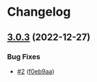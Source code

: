 # Changelog

## [3.0.3](https://github.com/indutny/sneequals/compare/v3.0.2...v3.0.3) (2022-12-27)


### Bug Fixes

* [#2](https://github.com/indutny/sneequals/issues/2) ([f0eb9aa](https://github.com/indutny/sneequals/commit/f0eb9aa94c8cc6d71e6b6b6d08c8a5f6ff108034))
